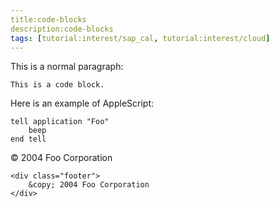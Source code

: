 ```yaml
---
title:code-blocks
description:code-blocks
tags: [tutorial:interest/sap_cal, tutorial:interest/cloud]
---
```


<p>This is a normal paragraph:</p>

<pre><code>This is a code block.
</code></pre>


<p>Here is an example of AppleScript:</p>

<pre><code>tell application "Foo"
    beep
end tell
</code></pre>


 <div class="footer">
        &copy; 2004 Foo Corporation
 </div>

<pre><code>&lt;div class="footer"&gt;
    &amp;copy; 2004 Foo Corporation
&lt;/div&gt;
</code></pre>
